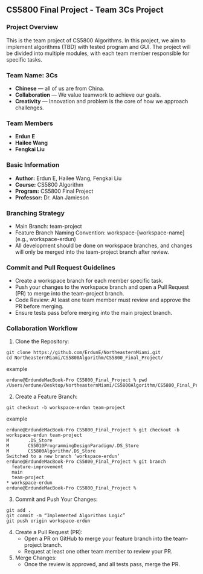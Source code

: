## CS5800 Final Project - Team 3Cs Project

### Project Overview
This is the team project of CS5800 Algorithms. In this project, we aim to implement algorithms (TBD) with tested program and GUI. The project will be divided into multiple modules, with each team member responsible for specific tasks.
### Team Name: 3Cs
* **Chinese** — all of us are from China.
* **Collaboration** — We value teamwork to achieve our goals.
* **Creativity** — Innovation and problem is the core of how we approach challenges.
### Team Members
* **Erdun E**
* **Hailee Wang**
* **Fengkai Liu**
### Basic Information
* **Author:** Erdun E, Hailee Wang, Fengkai Liu
* **Course:** CS5800 Algorithm
* **Program:** CS5800 Final Project
* **Professor:** Dr. Alan Jamieson
### Branching Strategy
* Main Branch: team-project
* Feature Branch Naming Convention: workspace-[workspace-name] (e.g., workspace-erdun)
* All development should be done on workspace branches, and changes will only be merged into the team-project branch after review.
### Commit and Pull Request Guidelines
* Create a workspace branch for each member specific task.
* Push your changes to the workspace branch and open a Pull Request (PR) to merge into the team-project branch.
* Code Review: At least one team member must review and approve the PR before merging.
* Ensure tests pass before merging into the main project branch.
### Collaboration Workflow
1. Clone the Repository:
```
git clone https://github.com/ErdunE/NortheasternMiami.git
cd NortheasternMiami/CS5800Algorithm/CS5800_Final_Project/
```
example
```aiignore
erdune@ErdundeMacBook-Pro CS5800_Final_Project % pwd
/Users/erdune/Desktop/NortheasternMiami/CS5800Algorithm/CS5800_Final_Project
```
2. Create a Feature Branch:
```
git checkout -b workspace-erdun team-project
```
example
```
erdune@ErdundeMacBook-Pro CS5800_Final_Project % git checkout -b workspace-erdun team-project
M       .DS_Store
M       CS5010ProgrammingDesignParadigm/.DS_Store
M       CS5800Algorithm/.DS_Store
Switched to a new branch ‘workspace-erdun’
erdune@ErdundeMacBook-Pro CS5800_Final_Project % git branch
  feature-improvement
  main
  team-project
* workspace-erdun
erdune@ErdundeMacBook-Pro CS5800_Final_Project % 

```
3. Commit and Push Your Changes:
```
git add .
git commit -m “Implemented Algorithms Logic”
git push origin workspace-erdun
```
4. Create a Pull Request (PR):
    * Open a PR on GitHub to merge your feature branch into the team-project branch.
    * Request at least one other team member to review your PR.
5. Merge Changes:
    * Once the review is approved, and all tests pass, merge the PR.